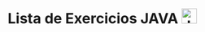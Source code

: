  # Lista de Exercicios JAVA <img align="" alt="Java" height="30" width="" src="https://cdn.jsdelivr.net/gh/devicons/devicon/icons/java/java-original.svg"/>
